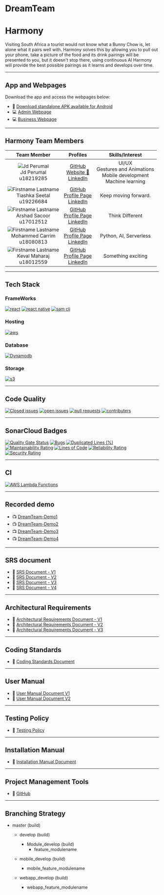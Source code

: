 
# DreamTeam

# Harmony

Visiting South Africa a tourist would not know what a Bunny Chow is, let alone what it pairs well with. Harmony solves this by allowing you to pull out your phone, take a picture of the food and its drink pairings will be presented to you, but it doesn't stop there, using continuous AI Harmony will provide the best possible pairings as it learns and develops over time. 


---
## App and Webpages
Download the app and access the webpages below:

* :iphone: [Download standalone APK available for Android](https://expo.io/artifacts/269a4b3a-edbe-471b-8c2c-e2f6932b9d43)
* :computer: [Admin Webpage](https://dev.d2dba1zn8s4hhf.amplifyapp.com/#/login)
* :computer: [Business Webpage](https://dev.d3ayvqwa1ja9g5.amplifyapp.com/)

---

## Harmony Team Members

| **Team Member** | **Profiles** | **Skills/Interest**
| :-----: | :-----: | :-----: |
| ![Jd Perumal](https://i.ibb.co/cc0QZw2/IMG-8962-HD-2.jpg "Jd Perumal") <br/> Jd Perumal <br/> u18219285 | [GitHub](https://github.com/JdPerumal) <br/>  [Website :rocket:](https://www.jdperumal.tech/) <br/> [LinkedIn](https://www.linkedin.com/in/jd-perumal/) <br/> | UI/UX <br/>Gestures and Animations <br/> Mobile development <br/> Machine learning |
 ![Firstname Lastname](https://i.ibb.co/30PRKKn/cv-pic-2-4-250x200new.jpg "Firstname Lastname") <br/> Tiashka Seetal <br/> u19226684 | [GitHub](https://github.com/tiashka) <br/> [Profile Page](https://tiashka.github.io/COS301Website2/) <br/> [LinkedIn](https://www.linkedin.com/in/tiashka-seetal-9a9841203/) <br/> | Keep moving forward. |
 ![Firstname Lastname](https://i.ibb.co/c6t0KSk/74b4e6ae-958e-443b-a123-c77ac2.jpg "Arshad Sacoor") <br/> Arshad Sacoor <br/> u17012512 | [GitHub](https://github.com/ASacoor) <br/> [Profile Page](http:www.arshad.co.za) <br/> [LinkedIn](https://www.linkedin.com/in/arshad-sacoor-613a5720b/) <br/> | Think Different |
 ![Firstname Lastname](https://i.ibb.co/VmK1672/20210518-143221.jpg "Firstname Lastname") <br/> Mohammed Carrim <br/> u18080813 | [GitHub](https://github.com/mohammedcarrim) <br/> [Profile Page](https://tiashka.github.io/COS301Website2/) <br/> [LinkedIn](https://www.linkedin.com/in/mohammed-carrim-706415194/) <br/> | Python, AI, Serverless |
 ![Firstname Lastname](https://i.ibb.co/xDJk39c/Github-Img.jpg "Firstname Lastname") <br/> Keval Maharaj <br/> u18012559 | [GitHub](https://github.com/Keval157) <br/> [Profile Page](https:) <br/> [LinkedIn](https://www.linkedin.com/in/keval-maharaj-829648210/) <br/> | Something exciting |

---

## Tech Stack
### FrameWorks
[![react](https://img.shields.io/badge/React-20232A?style=for-the-badge&logo=react&logoColor=61DAFB)](https://github.com/COS301-SE-2021/Harmony/graphs/contributors)
[![react native](https://img.shields.io/badge/React_Native-20232A?style=for-the-badge&logo=react&logoColor=61DAFB)](https://github.com/COS301-SE-2021/Harmony/graphs/contributors)
[![sam cli](https://img.shields.io/badge/aws%20sam%20cli-orange?style=for-the-badge&logo=amazonaws&logoColor=white)](https://github.com/COS301-SE-2021/Harmony/graphs/contributors)
### Hosting
[![aws](https://img.shields.io/badge/AWS-orange?style=for-the-badge&logo=amazonaws&logoColor=white)](https://github.com/COS301-SE-2021/Harmony/graphs/contributors)

### Database
[![Dynamodb](https://img.shields.io/badge/amazon%20dynamodb-blue?style=for-the-badge&logo=amazondynamodb&logoColor=white)](https://github.com/COS301-SE-2021/Harmony/graphs/contributors)

### Storage
[![s3](https://img.shields.io/badge/Amazon%20s3-orange?style=for-the-badge&logo=amazons3&logoColor=white)](https://github.com/COS301-SE-2021/Harmony/graphs/contributors)

---
## Code Quality
[![Closed issues](https://img.shields.io/github/issues/COS301-SE-2021/Harmony?color=green&style=for-the-badge)](https://github.com/COS301-SE-2021/Harmony/issues?q=is%3Aissue+is%3Aclosed)
[![open issues](https://img.shields.io/github/issues-closed/COS301-SE-2021/Harmony?color=red&style=for-the-badge)](https://github.com/COS301-SE-2021/Harmony/issues)
[![pull requests](https://img.shields.io/github/issues-pr-closed/COS301-SE-2021/Harmony?color=violet&style=for-the-badge)](https://github.com/COS301-SE-2021/Harmony/pulls?q=is%3Apr+is%3Aclosed)
[![contributers](https://img.shields.io/github/contributors/COS301-SE-2021/Harmony?color=blue&style=for-the-badge)](https://github.com/COS301-SE-2021/Harmony/graphs/contributors)

---
## SonarCloud Badges
[![Quality Gate Status](https://sonarcloud.io/api/project_badges/measure?project=COS301-SE-2021_Harmony&metric=alert_status)](https://sonarcloud.io/dashboard?id=COS301-SE-2021_Harmony)
[![Bugs](https://sonarcloud.io/api/project_badges/measure?project=COS301-SE-2021_Harmony&metric=bugs)](https://sonarcloud.io/dashboard?id=COS301-SE-2021_Harmony)
[![Duplicated Lines (%)](https://sonarcloud.io/api/project_badges/measure?project=COS301-SE-2021_Harmony&metric=duplicated_lines_density)](https://sonarcloud.io/dashboard?id=COS301-SE-2021_Harmony)
[![Maintainability Rating](https://sonarcloud.io/api/project_badges/measure?project=COS301-SE-2021_Harmony&metric=sqale_rating)](https://sonarcloud.io/dashboard?id=COS301-SE-2021_Harmony)
[![Lines of Code](https://sonarcloud.io/api/project_badges/measure?project=COS301-SE-2021_Harmony&metric=ncloc)](https://sonarcloud.io/dashboard?id=COS301-SE-2021_Harmony)
[![Reliability Rating](https://sonarcloud.io/api/project_badges/measure?project=COS301-SE-2021_Harmony&metric=reliability_rating)](https://sonarcloud.io/dashboard?id=COS301-SE-2021_Harmony)
[![Security Rating](https://sonarcloud.io/api/project_badges/measure?project=COS301-SE-2021_Harmony&metric=security_rating)](https://sonarcloud.io/dashboard?id=COS301-SE-2021_Harmony)

---
## CI
[![AWS Lambda Functions](https://github.com/COS301-SE-2021/Harmony/actions/workflows/python-app.yml/badge.svg)](https://github.com/COS301-SE-2021/Harmony/actions/workflows/python-app.yml)

---


## Recorded demo

* :tv: [DreamTeam-Demo1](https://drive.google.com/file/d/1nDxiOpgDTvwF3yLKnQhtvAptHO-trJP8/view?usp=sharing)
* :tv: [DreamTeam-Demo2](https://drive.google.com/file/d/1HNs5SVvK4D86Od7OrxOauSXbe83Wpj7N/view?usp=sharing)
* :tv: [DreamTeam-Demo3](https://drive.google.com/file/d/1_QkdCq8mSU6Zcj6pb_6t-jxq7fSXm7mV/view?usp=sharing)
* :tv: [DreamTeam-Demo4](https://drive.google.com/file/d/12NvWRSW9JNpkwQspsqyS4qLW0ugahEGy/view?usp=sharing)

---

## SRS document
* :open_book: [SRS Document - V1](https://drive.google.com/file/d/1b0Vfq70Yxiso4dJOJbDcvd1jPnjZuZAg/view?usp=sharing)
* :open_book: [SRS Document - V2](https://drive.google.com/file/d/1buKDAWI0slSd97IS07naV2RItgKjxfKx/view?usp=sharing)
* :open_book: [SRS Document - V3](https://drive.google.com/file/d/1S3yW6Z9TRTV9WqyWrNt5R5u3QHKBZhGH/view?usp=sharing)
* :open_book: [SRS Document - V4](https://drive.google.com/file/d/1bMjLwoQ85sfuV4nWOPKvtkgDL2P49vlo/view?usp=sharing)

---

## Architectural Requirements
* :open_book: [Architectural Requirements Document - V1](https://drive.google.com/file/d/1FF_dTcBGfnz4OI9baWZcdSioqcNxoswr/view?usp=sharing)
* :open_book: [Architectural Requirements Document - V2](https://drive.google.com/file/d/1XlpOfeRdMl-AjMlRRmYxrkRisT2gbjsn/view?usp=sharing)
* :open_book: [Architectural Requirements Document - V3](https://drive.google.com/file/d/1NN4rqH-X6O7KgjevKmPcLjqikYFVlK0N/view?usp=sharing)
---

## Coding Standards
* :open_book: [Coding Standards Document](https://drive.google.com/file/d/1sM5CUZBJYf5UDnfA2pEHVJP-JxLorAKA/view?usp=sharing)
---

## User Manual
* :open_book: [User Manual Document V1](https://drive.google.com/file/d/1ycadMttV_DPkP4R2xhLMDrRcBZ_lzUwA/view?usp=sharing)
* :open_book: [User Manual Document V2](https://drive.google.com/file/d/1d426ZkcWF2mbdPYurOguu1YDrLSebdEm/view?usp=sharing)

---

## Testing Policy
* :open_book: [Testing Policy](https://drive.google.com/file/d/1lxbKFKskLR9CMNlMKoGeagUHiYSdWcFc/view?usp=sharing)
---

## Installation Manual
* :open_book: [Installation Manual Document](https://drive.google.com/file/d/1ud6VexBGAUOquRtWCZ5oOaEfyiujfPzs/view?usp=sharing)

---

## Project Management Tools

* :open_book: [GitHub](https://github.com/COS301-SE-2021/Harmony/projects)
---

## Branching Strategy

- master (build)
    - develop (build)
        - Module_develop (build)
            - feature_modulename
        
    - mobile_develop (build)
        - mobile_feature_modulename
      
    - webapp_develop (build)
        - webapp_feature_modulename


    
